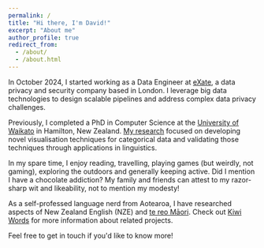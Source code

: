 ```yaml
---
permalink: /
title: "Hi there, I'm David!"
excerpt: "About me"
author_profile: true
redirect_from: 
  - /about/
  - /about.html
---
```


In October 2024, I started working as a Data Engineer at [eXate](https://www.exate.com/), a data privacy and security company based in London. I leverage big data technologies to design scalable pipelines and address complex data privacy challenges.

Previously, I completed a PhD in Computer Science at the [University of Waikato](https://www.waikato.ac.nz/) in Hamilton, New Zealand. [My research](https://hdl.handle.net/10289/17049) focused on developing novel visualisation techniques for categorical data and validating those techniques through applications in linguistics.

In my spare time, I enjoy reading, travelling, playing games (but weirdly, not gaming), exploring the outdoors and generally keeping active. Did I mention I have a chocolate addiction? 
My family and friends can attest to my razor-sharp wit and likeability, not to mention my modesty!

As a self-professed language nerd from Aotearoa, I have researched aspects of New Zealand English (NZE) and [te reo Māori](https://maorilanguage.info/description-of-maori/). Check out [Kiwi Words](https://kiwiwords.cms.waikato.ac.nz/) for more information about related projects.

Feel free to get in touch if you'd like to know more!